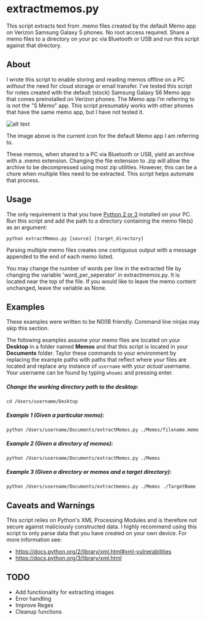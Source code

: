 # extractmemos.py
This script extracts text from .memo files created by the default Memo app on Verizon Samsung Galaxy S phones. No root access required. Share a memo files to a directory on your pc via Bluetooth or USB and run this script against that directory.

## About
I wrote this script to enable storing and reading memos offline on a PC _without_ the need for cloud storage or email transfer. I’ve tested this script for notes created with the default (stock) Samsung Galaxy S6 Memo app that comes preinstalled on Verizon phones. The Memo app I’m referring to is _not_ the "S Memo" app. This script presumably works with other phones that have the same memo app, but I have not tested it.

![alt text](https://github.com/domenicbrosh/extractmemos.py/blob/master/img/memo_icon.png "current icon for the default Memo app")

The image above is the current icon for the default Memo app I am referring to.

These memos, when shared to a PC via Bluetooth or USB, yield an archive with a .memo extension. Changing the file extension to .zip will allow the archive to be decompressed using most zip utilities. However, this can be a chore when multiple files need to be extracted. This script helps automate that process.

## Usage

The only requirement is that you have [Python 2 or 3](https://www.python.org/downloads/) installed on your PC. Run this script and add the path to a directory containing the memo file(s) as an argument:

	python extractMemos.py [source] [target_directory]

Parsing multiple memo files creates one contiguous output with a message appended to the end of each memo listed.

You may change the number of words per line in the extracted file by changing the variable 'word_per_seperator' in extractmemos.py. It is located near the top of the file.
If you would like to leave the memo content unchanged, leave the variable as None.

## Examples

These examples were written to be N00B friendly. Command line ninjas may skip this section.

The following examples assume your memo files are located on your **Desktop** in a folder named **Memos** and that this script is located in your **Documents** folder. Taylor these commands to your environment by replacing the example paths with paths that reflect where your files are located and replace any instance of `username` with your _actual_ username. Your username can be found by typing `whoami` and pressing enter.

##### Change the working directory path to the desktop:

	cd /Users/username/Desktop

##### Example 1 (Given a particular memo):

	python /Users/username/Documents/extractMemos.py ./Memos/filename.memo


##### Example 2 (Given a directory of memos):

	python /Users/username/Documents/extractMemos.py ./Memos


##### Example 3 (Given a directory or memos and a target directory):

	python /Users/username/Documents/extractmemos.py ./Memos ./TargetName


## Caveats and Warnings
This script relies on Python's XML Processing Modules and is therefore _not_ secure against maliciously constructed data. I highly recommend using this script to only parse data that you have created on your own device. For more information see:
  * https://docs.python.org/2/library/xml.html#xml-vulnerabilities
  * https://docs.python.org/3/library/xml.html

## TODO

* Add functionality for extracting images
* Error handling
* Improve Regex
* Cleanup functions
